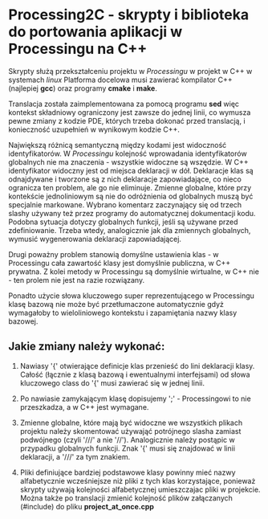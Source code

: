 Processing2C - skrypty i biblioteka do portowania aplikacji w Processingu na C++
=================================================================================

Skrypty służą przekształceniu projektu w _Processingu_ w projekt w C++ w systemach _linux_
Platforma docelowa musi zawierać kompilator C++ (najlepiej __gcc__) oraz programy __cmake__ i __make__.

Translacja została zaimplementowana za pomocą programu __sed__ więc kontekst składniowy ograniczony jest zawsze do jednej linii, co wymusza pewne zmiany z kodzie PDE, których trzeba dokonać przed translacją, i konieczność uzupełnień w wynikowym kodzie C++.

Największą różnicą semantyczną między kodami jest widoczność identyfikatorów. W _Processingu_ kolejność wprowadania identyfikatorów globalnych nie ma znaczenia - wszystkie widoczne są wszędzie. W C++ identyfikator widoczny jest od miejsca deklaracji w dół. Deklaracje klas są odnajdywane i tworzone są z nich deklaracje zapowiadające, co nieco ogranicza ten problem, ale go nie eliminuje. Zmienne globalne, które przy kontekście jednoliniowym są nie do odróżnienia od globalnych muszą być specjalnie markowane. Wybrano komentarz zaczynający się od trzech slashy używany też przez programy do automatycznej dokumentacji kodu. Podobna sytuacja dotyczy globalnych funkcji, jeśli są używane przed zdefiniowanie. Trzeba wtedy, analogicznie jak dla zmiennych globalnych, wymusić wygenerowania deklaracji zapowiadającej.

Drugi poważny problem stanowią domyślne ustawienia klas - w Processingu cała zawartość klasy jest domyślnie publiczna, w C++ prywatna. Z kolei metody w Processingu są domyślnie wirtualne, w C++ nie - ten prolem nie jest na razie rozwiązany.

Ponadto użycie słowa kluczowego super reprezentującego w Processingu klasę bazową nie może być przetłumaczone automatycznie gdyż wymagałoby to wieloliniowego kontekstu i zapamiętania nazwy klasy bazowej. 

 
Jakie zmiany należy wykonać:
----------------------------

1) Nawiasy '{' otwierające definicje klas przenieść do lini deklaracji klasy. Całość (łącznie z klasą bazową i ewentualnymi interfejsami) od słowa kluczowego class do '{' musi zawierać się w jednej linii.

2) Po nawiasie zamykającym klasę dopisujemy ';' - Processingowi to nie przeszkadza, a w C++ jest wymagane.

3) Zmienne globalne, które mają  być widoczne we wszystkich plikach projektu należy skomentować używająć potrójnego slasha zamiast podwójnego (czyli '///' a nie '//'). Analogicznie należy postąpic w przypadku globalnych funkcji. Znak '{' musi się znajdować w linii deklaracji, a '///' za tym znakiem.

4) Pliki definiujące bardziej podstawowe klasy powinny mieć nazwy alfabetycznie wcześniejsze niż pliki z tych klas korzystające, ponieważ skrypty używają kolejności alfabetycznej umieszczajac pliki w projekcie. Można także po translacji zmienić kolejność plików załączanych (#include) do pliku __project_at_once.cpp__

